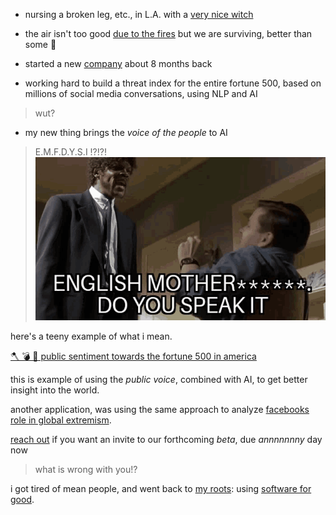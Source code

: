 - nursing a broken leg, etc., in L.A. with a [very nice witch](https://photos.app.goo.gl/MpSigk5BJwqeouiUA)

- the air isn't too good [due to the fires](https://photos.app.goo.gl/Kjipk8eKT88CtSRSA) but we are surviving, better than some 💙

- started a new [company](https://syntheticecho.com) about 8 months back

- working hard to build a threat index for the entire fortune 500, based on millions of social media conversations, using NLP and AI

> wut?

- my new thing brings the *voice of the people* to AI

> E.M.F.D.Y.S.I !?!?!
![english mother fucker do you speak it!?](./assets/speak-english-pulp-fiction.gif)

here's a teeny example of what i mean.

[🪓 💣 🤬 public sentiment towards the fortune 500 in america](/purls/public-sentiment-towards-the-fortune-500-in-america)

this is example of using the *public voice*, combined with AI, to get better insight into the world.

another application, was using the same approach to analyze [facebooks role in global extremism](/io/facebook-and-global-extremism).

[reach out](/contact) if you want an invite to our forthcoming _beta_, due _annnnnnny_ day now

> what is wrong with you!?

i got tired of mean people, and went back to [my roots](/rubygems): using [software for good](/dojo4).

